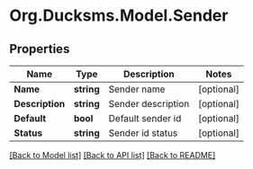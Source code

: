 
# Org.Ducksms.Model.Sender

## Properties

Name | Type | Description | Notes
------------ | ------------- | ------------- | -------------
**Name** | **string** | Sender name | [optional] 
**Description** | **string** | Sender description | [optional] 
**Default** | **bool** | Default sender id | [optional] 
**Status** | **string** | Sender id status | [optional] 

[[Back to Model list]](../README.md#documentation-for-models)
[[Back to API list]](../README.md#documentation-for-api-endpoints)
[[Back to README]](../README.md)

